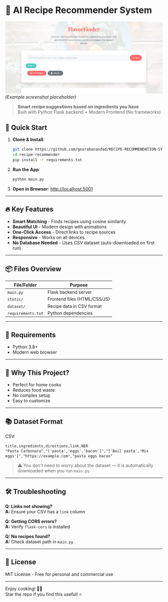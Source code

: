 # 🍳 AI Recipe Recommender System

![App Screenshot](https://github.com/gourabanandad/RECIPE-RECOMMENDATION-SYSTEM/blob/main/demo.png)
 *(Example screenshot placeholder)*

> **Smart recipe suggestions based on ingredients you have**  
> Built with Python Flask backend + Modern Frontend (No frameworks)

## 🚀 Quick Start

1. **Clone & Install**:
   ```bash
   git clone https://github.com/gourabanandad/RECIPE-RECOMMENDATION-SYSTEM.git
   cd recipe-recommender
   pip install -r requirements.txt
   ```

2. **Run the App**:
   ```bash
   python main.py
   ```

3. **Open in Browser**:
   [http://localhost:5001](http://localhost:5001)

---

## 🔥 Key Features

- **Smart Matching** - Finds recipes using cosine similarity
- **Beautiful UI** - Modern design with animations
- **One-Click Access** - Direct links to recipe sources
- **Responsive** - Works on all devices
- **No Database Needed** - Uses CSV dataset (auto-downloaded on first run)

---

## 📦 Files Overview

| File/Folder     | Purpose                         |
|----------------|---------------------------------|
| `main.py`      | Flask backend server            |
| `static/`      | Frontend files (HTML/CSS/JS)    |
| `dataset/`     | Recipe data in CSV format       |
| `requirements.txt` | Python dependencies         |

---

## 📌 Requirements

- Python 3.8+
- Modern web browser

---

## 🌟 Why This Project?

- Perfect for home cooks
- Reduces food waste
- No complex setup
- Easy to customize

---

## 📚 Dataset Format

CSV:
```csv
title,ingredients,directions,link,NER
"Pasta Carbonara","['pasta','eggs','bacon']","['Boil pasta','Mix eggs']","https://example.com","pasta eggs bacon"
```

> ⚠️ You don't need to worry about the dataset — it is automatically downloaded when you run `main.py`.

---

## 🛠️ Troubleshooting

**Q: Links not showing?**  
**A:** Ensure your CSV has a `link` column

**Q: Getting CORS errors?**  
**A:** Verify `flask-cors` is installed

**Q: No recipes found?**  
**A:** Check dataset path in `main.py`

---

## 📜 License

MIT License - Free for personal and commercial use

---

Enjoy cooking! 👨‍🍳  
Star the repo if you find this useful! ⭐

